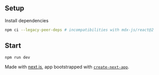 ## Setup

Install dependencies

```bash
npm ci --legacy-peer-deps # incompatibilities with mdx-js/react@2
```

## Start

```bash
npm run dev
```

Made with [next.js](https://nextjs.org/), app bootstrapped with [`create-next-app`](https://github.com/vercel/next.js/tree/canary/packages/create-next-app).
